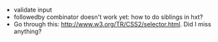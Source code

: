 - validate input
- followedby combinator doesn't work yet: how to do siblings in hxt?
- Go through this: http://www.w3.org/TR/CSS2/selector.html. Did I miss anything?
